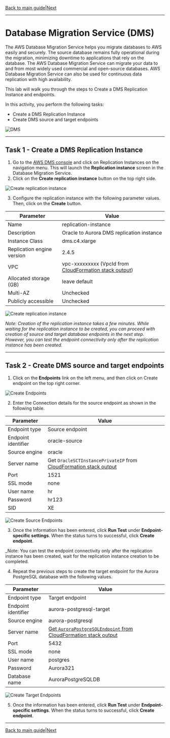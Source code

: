 [Back to main guide](../README.md)|[Next](dms-fl.md)

___

# Database Migration Service (DMS)

The AWS Database Migration Service helps you migrate databases to AWS easily and securely. The source database remains fully operational during the migration, minimizing downtime to applications that rely on the database. The AWS Database Migration Service can migrate your data to and from most widely used commercial and open-source databases. AWS Database Migration Service can also be used for continuous data replication with high availability.

This lab will walk you through the steps to Create a DMS Replication Instance and endpoints.

In this activity, you perform the following tasks:

- Create a DMS Replication Instance
- Create DMS source and target endpoints

![DMS](images/dms.png)
___

## Task 1 - Create a DMS Replication Instance

1. Go to the [AWS DMS console](https://console.aws.amazon.com/dms/v2/) and click on Replication Instances on the navigation menu. This will launch the **Replication instance** screen in the Database Migration Service.
2. Click on the **Create replication instance** button on the top right side.

![Create replication instance](images/create_rep_inst.png)

3. Configure the replication instance with the following parameter values. Then, click on the **Create** button.

Parameter | Value
--- | --- 
Name | replication-instance 
Description | Oracle to Aurora DMS replication instance 
Instance Class | dms.c4.xlarge 
Replication engine version | 2.4.5 
VPC | vpc-xxxxxxxxx (VpcId from [CloudFormation stack output](./lab-setup-verification.md))
Allocated storage (GB) | leave default
Multi-AZ | Unchecked 
Publicly accessible | Unchecked 

![Create replication instance](images/create_rep_inst_detail.png)

_Note: Creation of the replication instance takes a few minutes. While waiting for the replication instance to be created, you can proceed with creation of source and target database endpoints in the next step. However, you can test the endpoint connectivity only after the replication instance has been created._

___

## Task 2 - Create DMS source and target endpoints

1. Click on the **Endpoints** link on the left menu, and then click on Create endpoint on the top right corner.

![Create Endpoints](images/create_ep.png)

2. Enter the Connection details for the source endpoint as shown in the following table. 

Parameter | Value
--- | ---
Endpoint type | Source endpoint
Endpoint identifier | oracle-source
Source engine | oracle
Server name | Get `OracleSCTInstancePrivateIP` from [CloudFormation stack output](./lab-setup-verification.md)
Port | 1521
SSL mode | none 
User name | hr
Password | hr123
SID | XE

![Create Source Endpoints](images/create_sep.png)

3. Once the information has been entered, click **Run Test** under **Endpoint-specific settings**. When the status turns to successful, click **Create endpoint**.

_Note: You can test the endpoint connectivity only after the replication instance has been created, wait for the replication instance creation to be completed.

4. Repeat the previous steps to create the target endpoint for the Aurora PostgreSQL database with the following values. 

Parameter | Value 
--- | --- 
Endpoint type | Target endpoint 
Endpoint identifier | aurora-postgresql-target 
Source engine | aurora-postgresql 
Server name | [Get `AuroraPostgreSQLEndpoint` from CloudFormation stack output](./lab-setup-verification.md)
Port | 5432 
SSL mode | none 
User name | postgres 
Password | Aurora321 
Database name | AuroraPostgreSQLDB 

![Create Target Endpoints](images/create_tep.png)

5. Once the information has been entered, click **Run Test** under **Endpoint-specific settings**. When the status turns to successful, click **Create endpoint**.

___

[Back to main guide](../README.md)|[Next](dms-fl.md)